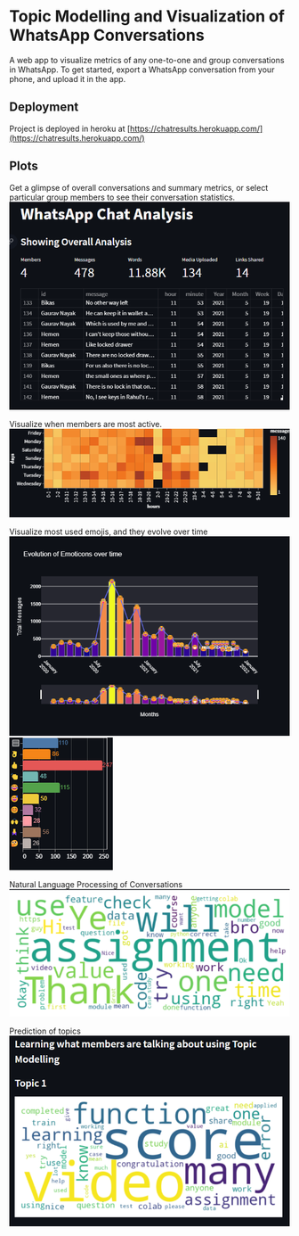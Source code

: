 # Topic Modelling and Visualization of WhatsApp Conversations

A web app to visualize metrics of any one-to-one and group conversations in WhatsApp. To get started, export a WhatsApp conversation from your phone, and upload it in the app.

## Deployment
Project is deployed in heroku at [https://chatresults.herokuapp.com/](https://chatresults.herokuapp.com/)

## Plots
Get a glimpse of overall conversations and summary metrics, or select particular group members to see their conversation statistics.
![figures/overall_analysis.png](figures/overall_analysis.png)

Visualize when members are most active.
![figures/activity_map.png](figures/activity_map.png)

Visualize most used emojis, and they evolve over time
![figures/evolution_of_emojis_over_time.png](figures/evolution_of_emojis_over_time.png)
![figures/most_common_emojis.png](figures/most_common_emojis.png)

Natural Language Processing of Conversations
![figures/wordcloud.png](figures/wordcloud.png)

Prediction of topics
![figures/topic_modelling.png](figures/topic_modelling.png)

